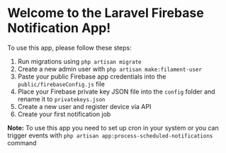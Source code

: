 # Welcome to the Laravel Firebase Notification App!

To use this app, please follow these steps:

1. Run migrations using `php artisan migrate`  
2. Create a new admin user with `php artisan make:filament-user`  
3. Paste your public Firebase app credentials into the `public/firebaseConfig.js` file  
4. Place your Firebase private key JSON file into the `config` folder and rename it to `privatekeys.json`  
5. Create a new user and register device via API  
6. Create your first notification job  

**Note:** To use this app you need to set up cron in your system or you can trigger events with `php artisan app:process-scheduled-notifications` command
